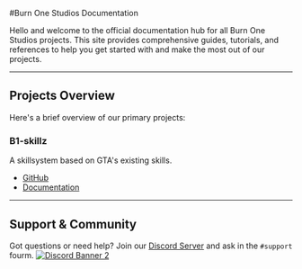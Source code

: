 #Burn One Studios Documentation

Hello and welcome to the official documentation hub for all Burn One Studios projects. This site provides comprehensive guides, tutorials, and references to help you get started with and make the most out of our projects.

---

## Projects Overview

Here's a brief overview of our primary projects:

### B1-skillz

A skillsystem based on GTA's existing skills.

- [GitHub](https://github.com/Burn-One-Studios/B1-skillz)
- [Documentation](https://docs.burnonestudios.com/FiveM%20Resources/B1-skillz/)

<!-- ### Project Name 2

A brief description of this project.  

- [GitHub](https://github.com/Burn-One-Studios/ProjectName2)
- [Documentation](https://docs.burnonestudios.com/ProjectName2)

... _Continue for other projects_

-- -->
---

## Support & Community

Got questions or need help? Join our [Discord Server](https://discord.gg/qc4Q898Q3x) and ask in the `#support` fourm.
[![Discord Banner 2](https://discordapp.com/api/guilds/913147651741057076/widget.png?style=banner2)](https://discord.gg/qc4Q898Q3x)
